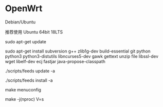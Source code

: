 OpenWrt
======

Debian/Ubuntu

推荐使用 Ubuntu 64bit 18LTS

sudo apt-get update

sudo apt-get install subversion g++ zlib1g-dev build-essential git python python3 python3-distutils libncurses5-dev gawk gettext unzip file libssl-dev wget libelf-dev ecj fastjar java-propose-classpath

./scripts/feeds update -a

./scripts/feeds install -a

make menuconfig

make -j(nproc) V=s
